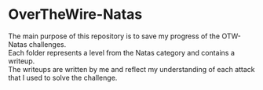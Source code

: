 # OverTheWire-Natas
The main purpose of this repository is to save my progress of the OTW-Natas challenges.  
Each folder represents a level from the Natas category and contains a writeup.  
The writeups are written by me and reflect my understanding of each attack that I used to solve the challenge.  

